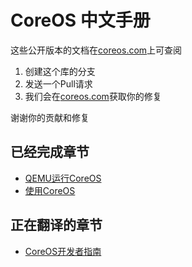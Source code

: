 # CoreOS 中文手册

这些公开版本的文档在[coreos.com](http://coreos.com/docs/vagrant/)上可查阅

1. 创建这个库的分支
2. 发送一个Pull请求
3. 我们会在[coreos.com](http://coreos.com)获取你的修复

谢谢你的贡献和修复

## 已经完成章节
* [QEMU运行CoreOS](qemu/index.md)
* [使用CoreOS](using-coreos/index.md)
## 正在翻译的章节
* [CoreOS开发者指南](sdk/index.md)